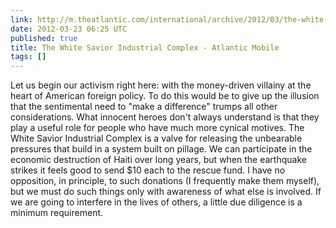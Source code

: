```yaml
---
link: http://m.theatlantic.com/international/archive/2012/03/the-white-savior-industrial-complex/254843/2/
date: 2012-03-23 06:25 UTC
published: true
title: The White Savior Industrial Complex - Atlantic Mobile
tags: []
---
```


Let us begin our activism right here: with the money-driven villainy at the heart of American foreign policy. To do this would be to give up the illusion that the sentimental need to "make a difference" trumps all other considerations. What innocent heroes don't always understand is that they play a useful role for people who have much more cynical motives. The White Savior Industrial Complex is a valve for releasing the unbearable pressures that build in a system built on pillage. We can participate in the economic destruction of Haiti over long years, but when the earthquake strikes it feels good to send $10 each to the rescue fund. I have no opposition, in principle, to such donations (I frequently make them myself), but we must do such things only with awareness of what else is involved. If we are going to interfere in the lives of others, a little due diligence is a minimum requirement.
